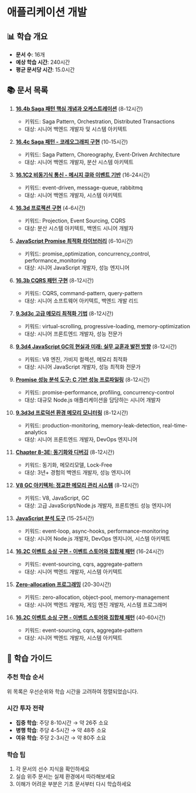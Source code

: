 # 애플리케이션 개발

## 📊 학습 개요

- **문서 수**: 16개
- **예상 학습 시간**: 240시간
- **평균 문서당 시간**: 15.0시간

## 📚 문서 목록

1. **[16.4b Saga 패턴 핵심 개념과 오케스트레이션](../../docs/cs/guide/chapter-15-microservices-architecture-04b-saga-orchestration.md)** (8-12시간)
   - 키워드: Saga Pattern, Orchestration, Distributed Transactions
   - 대상: 시니어 백엔드 개발자 및 시스템 아키텍트

2. **[16.4c Saga 패턴 - 코레오그래피 구현](../../docs/cs/guide/chapter-15-microservices-architecture-04c-saga-choreography.md)** (10-15시간)
   - 키워드: Saga Pattern, Choreography, Event-Driven Architecture
   - 대상: 시니어 백엔드 개발자, 분산 시스템 아키텍트

3. **[16.1C2 비동기식 통신 - 메시지 큐와 이벤트 기반](../../../../chapter-16-distributed-system-patterns/16-18-2-asynchronous-communication.md)** (16-24시간)
   - 키워드: event-driven, message-queue, rabbitmq
   - 대상: 시니어 백엔드 개발자, 시스템 아키텍트

4. **[16.3d 프로젝션 구현](../../docs/cs/guide/chapter-15-microservices-architecture-03d-projection-implementation.md)** (4-6시간)
   - 키워드: Projection, Event Sourcing, CQRS
   - 대상: 분산 시스템 아키텍트, 백엔드 시니어 개발자

5. **[JavaScript Promise 최적화 라이브러리](../../../../chapter-10-async-programming/08-31-promise-optimization-library.md)** (6-10시간)
   - 키워드: promise_optimization, concurrency_control, performance_monitoring
   - 대상: 시니어 JavaScript 개발자, 성능 엔지니어

6. **[16.3b CQRS 패턴 구현](../../docs/cs/guide/chapter-15-microservices-architecture-03b-cqrs-pattern-implementation.md)** (8-12시간)
   - 키워드: CQRS, command-pattern, query-pattern
   - 대상: 시니어 소프트웨어 아키텍트, 백엔드 개발 리드

7. **[9.3d3c 고급 메모리 최적화 기법](../../../../chapter-09-advanced-memory-management/09-33-3c-advanced-optimization.md)** (8-12시간)
   - 키워드: virtual-scrolling, progressive-loading, memory-optimization
   - 대상: 시니어 프론트엔드 개발자, 성능 전문가

8. **[9.3d4 JavaScript GC의 현실과 미래: 실무 교훈과 발전 방향](../../docs/cs/guide/chapter-08-memory-allocator-gc-03d4-javascript-gc-future.md)** (8-12시간)
   - 키워드: V8 엔진, 가비지 컬렉션, 메모리 최적화
   - 대상: 시니어 JavaScript 개발자, 성능 최적화 전문가

9. **[Promise 성능 분석 도구: C 기반 성능 프로파일링](../../../../chapter-10-async-programming/08-45-promise-performance-analysis.md)** (8-12시간)
   - 키워드: promise-performance, profiling, concurrency-control
   - 대상: 대규모 Node.js 애플리케이션을 담당하는 시니어 개발자

10. **[9.3d3d 프로덕션 환경 메모리 모니터링](../../../../chapter-09-advanced-memory-management/09-40-3d-production-monitoring.md)** (8-12시간)
    - 키워드: production-monitoring, memory-leak-detection, real-time-analytics
    - 대상: 시니어 프론트엔드 개발자, DevOps 엔지니어

11. **[Chapter 8-3E: 동기화와 디버깅](../../../../chapter-10-async-programming/08-41-synchronization-debugging.md)** (8-12시간)
    - 키워드: 동기화, 메모리모델, Lock-Free
    - 대상: 3년+ 경험의 백엔드 개발자, 성능 엔지니어

12. **[V8 GC 아키텍처: 정교한 메모리 관리 시스템](../../../../chapter-08-memory-allocator-gc/09-06-1-v8-gc-architecture.md)** (8-12시간)
    - 키워드: V8, JavaScript, GC
    - 대상: 고급 JavaScript/Node.js 개발자, 프론트엔드 성능 엔지니어

13. **[JavaScript 분석 도구](../../docs/cs/guide/chapter-10-async-programming-05c-javascript-analyzer.md)** (15-25시간)
    - 키워드: event-loop, async-hooks, performance-monitoring
    - 대상: 시니어 Node.js 개발자, DevOps 엔지니어, 시스템 아키텍트

14. **[16.2C 이벤트 소싱 구현 - 이벤트 스토어와 집합체 패턴](../../docs/cs/guide/chapter-15-microservices-architecture-02c-event-sourcing-implementation.md)** (16-24시간)
    - 키워드: event-sourcing, cqrs, aggregate-pattern
    - 대상: 시니어 백엔드 개발자, 시스템 아키텍트

15. **[Zero-allocation 프로그래밍](../../docs/cs/guide/chapter-08-memory-allocator-gc-04b-zero-allocation-programming.md)** (20-30시간)
    - 키워드: zero-allocation, object-pool, memory-management
    - 대상: 시니어 백엔드 개발자, 게임 엔진 개발자, 시스템 프로그래머

16. **[16.2C 이벤트 소싱 구현 - 이벤트 스토어와 집합체 패턴](../../docs/cs/guide/chapter-15-microservices-architecture-03c-event-sourcing-implementation.md)** (40-60시간)
    - 키워드: event-sourcing, cqrs, aggregate-pattern
    - 대상: 시니어 백엔드 개발자, 시스템 아키텍트

## 🎯 학습 가이드

### 추천 학습 순서

위 목록은 우선순위와 학습 시간을 고려하여 정렬되었습니다.

### 시간 투자 전략

- **집중 학습**: 주당 8-10시간 → 약 26주 소요
- **병행 학습**: 주당 4-5시간 → 약 48주 소요
- **여유 학습**: 주당 2-3시간 → 약 80주 소요

### 학습 팁

1. 각 문서의 선수 지식을 확인하세요
2. 실습 위주 문서는 실제 환경에서 따라해보세요
3. 이해가 어려운 부분은 기초 문서부터 다시 학습하세요
